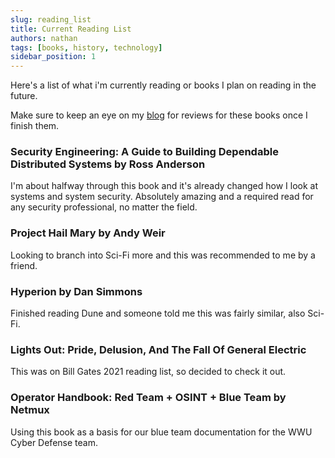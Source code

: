```yaml
---
slug: reading_list
title: Current Reading List
authors: nathan
tags: [books, history, technology]
sidebar_position: 1
---
```


Here's a list of what i'm currently reading or books I plan on reading in the future.

Make sure to keep an eye on my [blog](/blog) for reviews for these books once I finish them.

### Security Engineering: A Guide to Building Dependable Distributed Systems by Ross Anderson
I'm about halfway through this book and it's already changed how I look at systems and system security. Absolutely amazing and a required read for any security professional, no matter the field.

### Project Hail Mary by Andy Weir
Looking to branch into Sci-Fi more and this was recommended to me by a friend.

<!--truncate-->

### Hyperion by Dan Simmons
Finished reading Dune and someone told me this was fairly similar, also Sci-Fi.

### Lights Out: Pride, Delusion, And The Fall Of General Electric
This was on Bill Gates 2021 reading list, so decided to check it out.

### Operator Handbook: Red Team + OSINT + Blue Team by Netmux
Using this book as a basis for our blue team documentation for the WWU Cyber Defense team.
